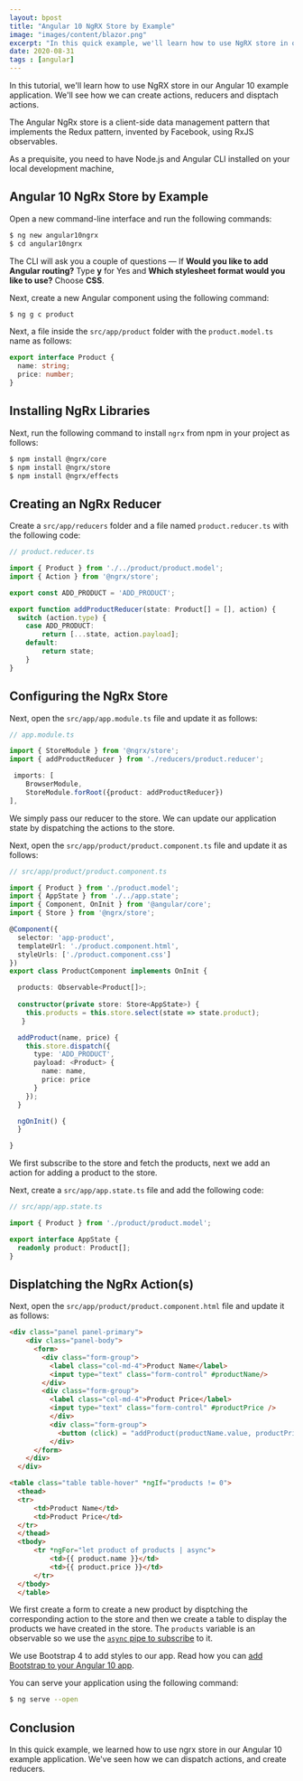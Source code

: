 ```yaml
---
layout: bpost
title: "Angular 10 NgRX Store by Example"
image: "images/content/blazor.png"
excerpt: "In this quick example, we'll learn how to use NgRX store in our Angular 10 example application. We'll see how we can create actions, reducers and disptach actions"
date: 2020-08-31
tags : [angular]
---
```


In this tutorial, we'll learn how to use NgRX store in our Angular 10 example application. We'll see how we can create actions, reducers and disptach actions.

The Angular NgRx store is a client-side data management pattern that implements the Redux pattern, invented by Facebook, using RxJS observables.


As a prequisite, you need to have Node.js and Angular CLI installed on your local development machine,


## Angular 10 NgRx Store by Example

Open a new command-line interface and run the following commands:

```bash
$ ng new angular10ngrx
$ cd angular10ngrx 
```

The CLI will ask you a couple of questions — If  **Would you like to add Angular routing?**  Type  **y**  for Yes and  **Which stylesheet format would you like to use?**  Choose  **CSS**.


Next, create a new Angular component using the following command:

```bash
$ ng g c product
```


Next, a file inside the `src/app/product` folder with the `product.model.ts` name as follows:

```ts
export interface Product {
  name: string;
  price: number;
}
```

## Installing NgRx Libraries

Next, run the following command to install `ngrx` from npm in your project as follows:

```bash
$ npm install @ngrx/core
$ npm install @ngrx/store
$ npm install @ngrx/effects
```

## Creating an NgRx Reducer

Create a `src/app/reducers` folder and a file named `product.reducer.ts` with the following code:

```ts
// product.reducer.ts

import { Product } from './../product/product.model';
import { Action } from '@ngrx/store';

export const ADD_PRODUCT = 'ADD_PRODUCT';

export function addProductReducer(state: Product[] = [], action) {
  switch (action.type) {
    case ADD_PRODUCT:
        return [...state, action.payload];
    default:
        return state;
    }
}
```

## Configuring the NgRx Store 

Next, open the `src/app/app.module.ts` file and update it as follows:

```ts
// app.module.ts

import { StoreModule } from '@ngrx/store';
import { addProductReducer } from './reducers/product.reducer';

 imports: [
    BrowserModule,
    StoreModule.forRoot({product: addProductReducer})
],
```

We simply pass our reducer to the store. We can update our application state by dispatching the actions to the store.

Next, open the `src/app/product/product.component.ts` file and update it as follows:

```ts
// src/app/product/product.component.ts

import { Product } from './product.model';
import { AppState } from './../app.state';
import { Component, OnInit } from '@angular/core';
import { Store } from '@ngrx/store';

@Component({
  selector: 'app-product',
  templateUrl: './product.component.html',
  styleUrls: ['./product.component.css']
})
export class ProductComponent implements OnInit {

  products: Observable<Product[]>;
  
  constructor(private store: Store<AppState>) {
    this.products = this.store.select(state => state.product);
   }

  addProduct(name, price) {
    this.store.dispatch({
      type: 'ADD_PRODUCT',
      payload: <Product> {
        name: name,
        price: price
      }
    });
  }

  ngOnInit() {
  }

}
```

We first subscribe to the store and fetch the products, next we add an action for adding a product to the store.

Next, create a `src/app/app.state.ts` file and add the following code:


```ts
// src/app/app.state.ts

import { Product } from './product/product.model';

export interface AppState {
  readonly product: Product[];
}
```

## Displatching the NgRx Action(s)

Next, open the `src/app/product/product.component.html` file and update it as follows:

```html
<div class="panel panel-primary">
    <div class="panel-body">
      <form>
        <div class="form-group">
          <label class="col-md-4">Product Name</label>
          <input type="text" class="form-control" #productName/>
        </div>
        <div class="form-group">
          <label class="col-md-4">Product Price</label>
          <input type="text" class="form-control" #productPrice />
          </div>
          <div class="form-group">
            <button (click) = "addProduct(productName.value, productPrice.value)" class="btn btn-primary">Add Product</button>
          </div>
      </form>
    </div>
  </div>

<table class="table table-hover" *ngIf="products != 0">
  <thead>
  <tr>
      <td>Product Name</td>
      <td>Product Price</td>
  </tr>
  </thead>
  <tbody>
      <tr *ngFor="let product of products | async">
          <td>{{ product.name }}</td>
          <td>{{ product.price }}</td>
      </tr>
  </tbody>
  </table>
```

We first create a form to create a new product by disptching the corresponding action to the store and then we create a table to display the products we have created in the store. The `products` variable is an observable so we use the [`async` pipe to subscribe](https://www.techiediaries.com/angular-10-async-pipe-observable-promise-example/) to it.

We use Bootstrap 4 to add styles to our app. Read how you can [add Bootstrap to your Angular 10 app](https://www.techiediaries.com/angular-bootstrap/).

You can serve your application using the following command:

```bash
$ ng serve --open
```

## Conclusion

In this quick example, we learned how to use ngrx store in our Angular 10 example application. We've seen how we can dispatch actions, and create reducers.